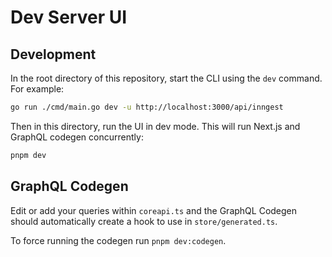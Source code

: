 # Dev Server UI

## Development

In the root directory of this repository, start the CLI using the `dev` command. For example:

```sh
go run ./cmd/main.go dev -u http://localhost:3000/api/inngest
```

Then in this directory, run the UI in dev mode. This will run Next.js and GraphQL codegen concurrently:

```sh
pnpm dev
```

## GraphQL Codegen

Edit or add your queries within `coreapi.ts` and the GraphQL Codegen should automatically create a hook to use in `store/generated.ts`.

To force running the codegen run `pnpm dev:codegen`.
